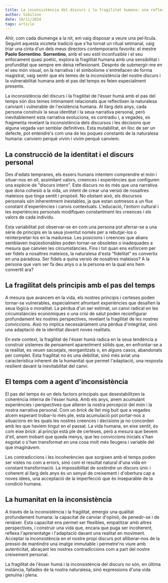 ```yaml
---
title: La inconsistència del discurs i la fragilitat humana: una reflexió sobre el pas del temps
author: Sibilino
date: 18/11/2024
tags: article
---
```


Ahir, com cada diumenge a la nit, em vaig disposar a veure una pel·lícula. Seguint aquesta xicoteta tradició que s'ha tornat un ritual setmanal, vaig triar una cinta d'un dels meus directors contemporanis favorits: el mestre **Paolo Sorrentino**. **Sorrentino**, amb el seu estil inconfusible i el seu enfocament quasi poètic, explora la fragilitat humana amb una sensibilitat i profunditat que sempre em deixa reflexionant. Després de submergir-me en el seu món visual, on la narrativa i el simbolisme s'entrellacen de forma magistral, vaig sentir que els temes de la inconsistència del nostre discurs i la vulnerabilitat humana amb el pas del temps es feien especialment presents.

La inconsistència del discurs i la fragilitat de l'ésser humà amb el pas del temps són dos temes íntimament relacionats que reflectixen la naturalesa canviant i vulnerable de l'existència humana. Al llarg dels anys, cada persona construïx la seua identitat i la seua narrativa personal, però inevitablement esta narrativa evoluciona, es contradiu i, a vegades, es fragmenta revelant la inconsistència dels discursos i les decisions que alguna vegada van semblar definitives. Esta mutabilitat, en lloc de ser un defecte, pot entendre's com una de les poques constants de la naturalesa humana: canviem perquè vivim i vivim perquè canviem.

## La construcció de la identitat i el discurs personal

Des d'edats tempranes, els éssers humans intentem comprendre el món i situar-nos en ell, assimilant valors, creences i experiències que configuren una espècie de "discurs intern". Este discurs no és més que una narrativa que dona cohesió a la vida, un intent de crear una versió de nosaltres mateixos que tinga sentit i propòsit. No obstant això, els discursos personals són inherentment inestables, ja que estan sotmesos a un flux constant d'experiències i canvis contextuals. L'educació, l'entorn cultural i les experiències personals modifiquen constantment les creences i els valors de cada individu.

Esta variabilitat pot observar-se en com una persona pot aferrar-se a una sèrie de principis en la seua joventut només per a rebutjar-los o reinterpretar-los en la maduresa. Les posicions i creences que abans semblaven inqüestionables poden tornar-se obsoletes o inadequades a mesura que canvien les circumstàncies. Fins i tot quan ens esforcem per ser fidels a nosaltres mateixos, la naturalesa d'esta “fidelitat” es convertix en una paradoxa. Ser fidels a quina versió de nosaltres mateixos? A la persona que vam ser fa deu anys o a la persona en la qual ens hem convertit ara?

## La fragilitat dels principis amb el pas del temps

A mesura que avancem en la vida, els nostres principis i certeses poden tornar-se vulnerables, especialment afrontant experiències que desafien la seua lògica o moralitat. La pèrdua d'un ser estimat, un canvi radical en les circumstàncies econòmiques o una crisi de salut poden reconfigurar profundament les nostres perspectives, revelant la fragilitat de les nostres conviccions. Això no implica necessàriament una pèrdua d'integritat, sinó una adaptació de la identitat davant noves realitats.

En este context, la fragilitat de l'ésser humà radica en la seua tendència a construir sistemes de pensament aparentment sòlids que, en enfrontar-se a la realitat, es veuen sacsejats, reorganitzats o, en alguns casos, abandonats per complet. Esta fragilitat no és una debilitat, sinó més aviat una característica inherent de la humanitat que permet l'adaptació, una resposta resilient davant la inevitabilitat del canvi.

## El temps com a agent d'inconsistència

El pas del temps és un dels factors principals que desestabilitzen la coherència interna de l'ésser humà. Amb els anys, anem acumulant experiències i perspectives que alteren la nostra percepció del món i la nostra narrativa personal. Com un _brick_ de llet mig buit que a vegades alcem esperant trobar-lo més ple, esta acumulació pot portar-nos a situacions en les quals les nostres creences i decisions ja no concorden amb les que havíem tingut en el passat. La vida humana, en eixe sentit, és com eixe _brick_: al principi està ple de certeses, però a mesura que bevem d'ell, anem trobant que queda menys, que les conviccions inicials s'han esgotat o s'han transformat en una cosa molt més lleugera i variable del que imaginàvem.

Les contradiccions i les incoherències que sorgixen amb el temps poden ser vistes no com a errors, sinó com el resultat natural d'una vida en constant transformació. La impossibilitat de sostindre un discurs únic i coherent al llarg dels anys és un senyal de creixement i d'obertura cap a noves idees, una acceptació de la imperfecció que és inseparable de la condició humana.

## La humanitat en la inconsistència

A través de la inconsistència i la fragilitat, emergix una qualitat profundament humana: la capacitat de canviar d'opinió, de penedir-se i de renàixer. Esta capacitat ens permet ser flexibles, empatitzar amb altres perspectives, i construir una vida que, encara que puga ser incoherent, reflexa l'aprenentatge i l'adaptació davant una realitat en moviment. Acceptar la inconsistència en el nostre propi discurs pot alliberar-nos de la pressió de mantindre una imatge immutable i permetre'ns viure amb autenticitat, abraçant les nostres contradiccions com a part del nostre creixement personal.

La fragilitat de l'ésser humà i la inconsistència del discurs no són, en última instància, fallades de la nostra naturalesa, sinó expressions d'una vida genuïna i plena.


